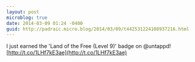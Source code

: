 ```yaml
---
layout: post
microblog: true
date: 2014-03-09 01:24 -0400
guid: http://padraic.micro.blog/2014/03/09/t442531224108937216.html
---
```

I just earned the 'Land of the Free (Level 9)' badge on @untappd! [http://t.co/1LHf7kE3ae](http://t.co/1LHf7kE3ae)
